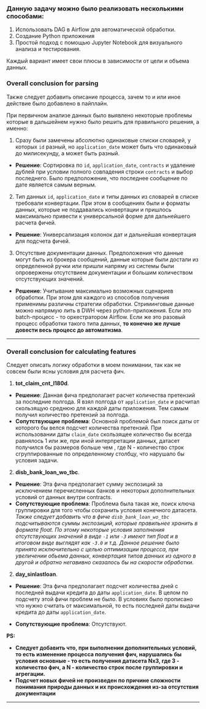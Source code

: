 ### **Данную задачу можно было реализовать несколькими способами:**
1. Использовать DAG в Airflow для автоматической обработки.
2. Создание Python приложения
3. Простой подход с помощью Jupyter Notebook для визуального анализа и тестирования.

Каждый вариант имеет свои плюсы в зависимости от цели и объема данных. 

### **Overall conclusion for parsing**
Также следует добавить описание процесса, зачем то и или иное действие было добавлено в пайплайн. 

При первичном анализе данных было выявлено некоторые проблемы которые в дальшейнем нужно было решить для правильного решения, а именно:
1. Сразу были замечены абсолютно одинаковые списки словарей, у которых `id` разный, но `application_date` может быть что одинаковый до милисекунду, а может быть разный. 
- **Решение**: Сортировка по `id`, `application_date`, `contracts` и удаление дублей при условии полного совпадения строки `contracts` и выбор последнего. Было предположение, что последнее сообщение по дате является самым верным. 

2. Тип данных `id`, `application_date` и типы данных из словарей в списке требовали конвертации. При этом в сообщениях были и форматы данных, которые не поддавались конвертации и пришлось максимально привести к универсальной форме для дальнейшего расчета фичей. 
- **Решение**: Универсализация колонок дат и дальнейшая конвертация для подсчета фичей.

3. Отсутствие документации данных. Предположения что данные могут быть из брокера сообщений, данные которые были достали из определенной ручки или пришли напряму из системы были опровержены отсутствием документации и большим количеством отсутствующих значений. 
- **Решение**: Учитывание максимально возможных сценариев обработки. При этом для каждого из способов получения применимы различны стратегии обработки. Стриминговые данные можно напрямую лить в DWH через python-приложения. Если это batch-процесс - то оркестратором Airflow. Если же это разовый процесс обработки такого типа данных, **то конечно же лучше довести весь процесс до автоматизма**. 
---

### **Overall conclusion for calculating features**
Следует описать логику обработки в моем понимании, так как не совсем были ясны условия для расчета фич. 

1. **tot_claim_cnt_l180d**. 
- **Решение**: Данная фича предполагает расчет количества претензий за последние полгода. Я взял полгода от `application_date` и расчитал скользящую среднюю для каждой даты приложения. Тем самым получил количество претензий за полгода. 
- **Сопутствующие проблема**: Основной проблемой был поиск даты от которого бы велся подсчет количества претензий. При использовании даты `claim_date` скользящее количество бы всегда равнялось 1 или же, при иной интерпретации данных, датасет получился бы размеров больше чем <Nx3>, где N - количество строк сгруппированные по определенному столбцу, что нарушало бы условия задачи. 

2. **disb_bank_loan_wo_tbc**. 
- **Решение**: Эта фича предполагает сумму экспозиций за исключением перечисленных банков и некоторых дополнительных условий от данных внутри contracts. 
- **Сопутствующие проблема**: Проблема была такая же, поиск ключа группировки для того чтобы сохранить условия конечного датасета. *Также следует добавить что в фиче `disb_bank_loan_wo_tbc` подсчитываются суммы экспозиций, которые правильнее хранить в формате float. По этому некоторые условия заполнения отсутствующих значений в виде `-1` или `-3` имеют тип float и в итоговом виде выглядят как `-3.0` и т.д. Данное решение было принято исключительно с целью оптимизации процесса, при увеличении обьема данных, конвертация типов данных из одного в другой и обратно негавивно сказалось бы на скорости обработки.*

2. **day_sinlastloan**. 
- **Решение**: Эта фича предполагает подсчет количества дней с последней выдачи кредита до даты `application_date`. В целом по подсчету этой фичи проблем не было. В условиях было прописано что нужно считать от максимальной, то есть последней даты выдачи кредита до даты `application_date`.

- **Сопутствующие проблема**: Отсутствуют.

**PS:** 
- **Следует добавить что, при выполнении дополнительных условий, то есть изменение процесса получения фич, нарушались бы условия основные - то есть получения датасета Nx3, где 3 - количество фич, а N - количество строк после группировки и агрегации.**
- **Подсчет новых фичей не произведен по причине сложности понимания природы данных и их происхождения из-за отсутствия документации**
---